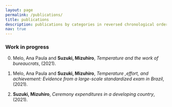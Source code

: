 ```yaml
---
layout: page
permalink: /publications/
title: publications
description: publications by categories in reversed chronological order. generated by jekyll-scholar.
nav: true
---
```


### Work in progress ###

0.  Melo, Ana Paula and **Suzuki, Mizuhiro**, *Temperature and the work of bureaucrats*, (2021). 

0.  Melo, Ana Paula and **Suzuki, Mizuhiro**, *Temperature ,effort, and achievement: Evidence from a large-scale standardized exam in Brazil*, (2021). 

0.  **Suzuki, Mizuhiro**, *Ceremony expenditures in a developing country*, (2021). 

